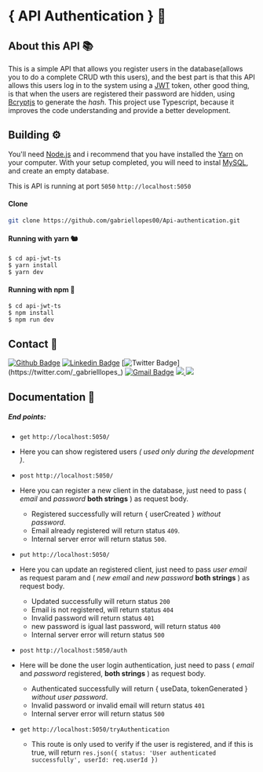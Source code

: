 # { API Authentication } 🔐

## About this API 📚
This is a simple API that allows you register users in the database(allows you to do a complete CRUD wth this users), and the best part is that this API allows this users log in to the system using a [JWT](https://jwt.io/) token, other good thing, is that when the users are registered their password are hidden, using [Bcryptjs](https://www.npmjs.com/package/bcryptjs) to generate the *hash*. This project use Typescript, because it improves the code understanding and provide a better development.

## Building ⚙
You'll need [Node.js](https://nodejs.org) and i recommend that you have installed the [Yarn](https://classic.yarnpkg.com/en/docs/install/#windows-stable) on your computer. With your setup completed, you will need to instal [MySQL](https://www.mysql.com/), and create an empty database.

This is API is running at port ``5050`` ```http://localhost:5050```
<br>

#### Clone
```bash
git clone https://github.com/gabriellopes00/Api-authentication.git
```

#### Running with yarn 🐿
```ssh
$ cd api-jwt-ts
$ yarn install
$ yarn dev
```

#### Running with npm 🔧
```ssh
$ cd api-jwt-ts
$ npm install
$ npm run dev
```

## Contact 📱
[![Github Badge](https://img.shields.io/badge/-Github-000?style=flat-square&logo=Github&logoColor=white&link=https://github.com/gabriellopes00)](https://github.com/gabriellopes00)
[![Linkedin Badge](https://img.shields.io/badge/-LinkedIn-blue?style=flat-square&logo=Linkedin&logoColor=white&link=https://www.linkedin.com/in/gabriel-lopes-6625631b0/)](https://www.linkedin.com/in/gabriel-lopes-6625631b0/)
[![Twitter Badge](https://img.shields.io/badge/-Twitter-1ca0f1?style=flat-square&labelColor=1ca0f1&logo=twitter&logoColor=white&link=https://twitter.com/_gabrielllopes_)](https://twitter.com/_gabrielllopes_)
[![Gmail Badge](https://img.shields.io/badge/-Gmail-D14836?&style=flat-square&logo=Gmail&logoColor=white&link=mailto:gabrielluislopes00@gmail.com)](mailto:gabrielluislopes00@gmail.com)
  <a href="https://www.facebook.com/profile.php?id=100034920821684">
    <img src="https://img.shields.io/badge/Facebook-%231877F2.svg?&style=flat-square&logo=facebook&logoColor=white">
  </a>
  <a href="https://www.instagram.com/_.gabriellopes/?hl=pt-br">
    <img src="https://img.shields.io/badge/Instagram-%23E4405F.svg?&style=flat-square&logo=instagram&logoColor=white">
  </a>

## Documentation 📝
##### End points:
- `get` ```http://localhost:5050/```
- Here you can show registered users *( used only during the development )*.

- `post` ```http://localhost:5050/```
- Here you can register a new client in the database, just need to pass ( *email* and *password* **both strings** ) as request body.
  - Registered successfully will return { userCreated } *without password*.
  - Email already registered will return status `409`.
  - Internal server error will return status `500`.

- `put` ```http://localhost:5050/```
- Here you can update an registered client, just need to pass *user email* as request param and ( *new email* and *new password* **both strings** ) as request body.
  - Updated successfully will return status `200`
  - Email is not registered, will return status `404`
  - Invalid password will return status `401`
  - new password is igual last password, will return status `400`
  - Internal server error will return status `500`

- `post` ```http://localhost:5050/auth```
- Here will be done the user login authentication, just need to pass ( *email* and *password* registered, **both strings** ) as request body.
  - Authenticated successfully will return { useData, tokenGenerated } *without user password*.
  - Invalid password or invalid email will return status `401`
  - Internal server error will return status `500`

- `get` ```http://localhost:5050/tryAuthentication```
  - This route is only used to verify if the user is registered, and if this is true, will return `res.json({ status: 'User authenticated successfully', userId: req.userId })`